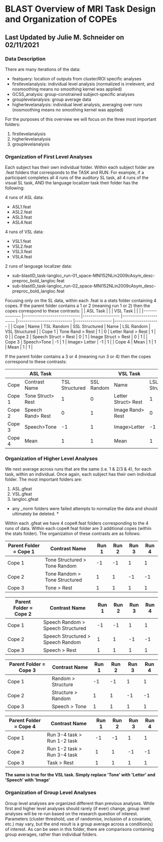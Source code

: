 # BLAST Overview of MRI Task Design and Organization of COPEs
## Last Updated by Julie M. Schneider on 02/11/2021

### Data Description
There are many iterations of the data:
- featquery: location of outputs from cluster/ROI specific analyses
- firstlevelanalysis: individual level analysis (normalized is irrelevent, and nosmoothing means no smoothing kernel was applied) 
- GCSS_analysis: group-constrained subject-specific analyses
- grouplevelanalysis: group average data
- higherlevelanalysis: individual level analysis, averaging over runs (nosmoothing means no smoothing kernel was applied)

For the purposes of this overview we will focus on the three most important folders:
1. firstlevelanalysis
2. higherlevelanalysis
3. grouplevelanalysis

### Organization of First Level Analyses
Each subject has their own individual folder. Within each subject folder are .feat folders that corresponds to the TASK and RUN. For example, if a participant completes all 4 runs of the auditory SL task, all 4 runs of the visual SL task, AND the language localizer task their folder has the following:

4 runs of ASL data:
- ASL1.feat
- ASL2.feat
- ASL3.feat
- ASL4.feat

4 runs of VSL data:
- VSL1.feat
- VSL2.feat
- VSL3.feat
- VSL4.feat

2 runs of language localizer data:
- sub-blastID_task-langloc_run-01_space-MNI152NLin2009cAsym_desc-preproc_bold_langloc.feat
- sub-blastID_task-langloc_run-02_space-MNI152NLin2009cAsym_desc-preproc_bold_langloc.feat

Focusing only on the SL data, within each .feat is a stats folder containing 4 copes. If the parent folder contains a 1 or 2 (meaning run 1 or 2) then the copes correspond to these contrasts:
|               	| ASL Task                    	|                   	|                       	| VSL Task                   	|                   	|                       	|
|---------------	|-----------------------------	|-------------------	|-----------------------	|----------------------------	|-------------------	|-----------------------	|
|     Cope      	|     Name                    	|     TSL Random    	|     SSL Structured    	|     Name                   	|     LSL Random    	|     VSL Structured    	|
|     Cope 1    	|     Tone Rand > Rest        	|          1        	|            0          	|     Letter Rand > Rest     	|          1        	|            0          	|
|     Cope 2    	|     Speech Struct > Rest    	|          0        	|            1          	|     Image Struct > Rest    	|          0        	|            1          	|
|     Cope 3    	|     Speech>Tone             	|         -1        	|            1          	|     Image> Letter          	|         -1        	|            1          	|
|     Cope 4    	|     Mean                    	|          1        	|            1          	|     Mean                   	|          1        	|            1          	|

If the parent folder contains a 3 or 4 (meaning run 3 or 4) then the copes correspond to these contrasts:

|               	| ASL Task                 	|                       	|                   	| VSL Task                   	|                       	|                   	|
|---------------	|--------------------------	|-----------------------	|-------------------	|----------------------------	|-----------------------	|-------------------	|
|     Cope      	|     Contrast Name        	|     TSL Structured    	|     SSL Random    	|     Name                   	|     LSL Structured    	|     VSL Random    	|
|     Cope 1    	|     Tone Struct> Rest    	|            1          	|          0        	|     Letter Struct> Rest    	|            1          	|          0        	|
|     Cope 2    	|     Speech Rand> Rest    	|            0          	|          1        	|     Image Rand> Rest       	|            0          	|          1        	|
|     Cope 3    	|     Speech>Tone          	|           -1          	|          1        	|     Image>Letter           	|           -1          	|          1        	|
|     Cope 4    	|     Mean                 	|            1          	|          1        	|     Mean                   	|            1          	|          1        	|

### Organization of Higher Level Analyses
We next average across runs that are the same (i.e. 1 & 2/3 & 4), for each task, within an individual. Once again, each subject has their own individual folder. The most important folders are:
1. ASL.gfeat
2. VSL.gfeat
3. langloc.gfeat
* any _norm folders were failed attempts to normalize the data and should ultimately be deleted. *

Within each .gfeat we have 4 cope#.feat folders corresponding to the 4 runs of data. Within each cope#.feat folder are 3 additional copes (within the stats folder). The organization of these contrasts are as follows:

| Parent Folder  = Cope 1 	|     Contrast Name                    	|     Run 1    	|     Run 2    	|     Run 3    	|     Run 4    	|
|-------------------------	|--------------------------------------	|--------------	|--------------	|--------------	|--------------	|
|     Cope 1              	|     Tone Structured > Tone Random    	|       -1     	|       -1     	|       1      	|       1      	|
|     Cope 2              	|     Tone Random > Tone Structured    	|       1      	|       1      	|       -1     	|       -1     	|
|     Cope 3              	|     Tone > Rest                      	|       1      	|       1      	|       1      	|       1      	|

| Parent Folder  = Cope 2 	|     Contrast Name                        	|     Run 1    	|     Run 2    	|     Run 3    	|     Run 4    	|
|-------------------------	|------------------------------------------	|--------------	|--------------	|--------------	|--------------	|
|     Cope 1              	|     Speech Random > Speech Structured    	|       -1     	|       -1     	|       1      	|       1      	|
|     Cope 2              	|     Speech Structured > Speech Random    	|       1      	|       1      	|       -1     	|       -1     	|
|     Cope 3              	|     Speech > Rest                        	|       1      	|       1      	|       1      	|       1      	|

| Parent Folder  = Cope 3 	|     Contrast Name         	|     Run 1    	|     Run 2    	|     Run 3    	|     Run 4    	|
|-------------------------	|---------------------------	|--------------	|--------------	|--------------	|--------------	|
|     Cope 1              	|     Random > Structure    	|       -1     	|       -1     	|       1      	|       1      	|
|     Cope 2              	|     Structure > Random    	|       1      	|       1      	|       -1     	|       -1     	|
|     Cope 3              	|     Speech > Tone         	|       1      	|       1      	|       1      	|       1      	|

| Parent Folder  = Cope 4 	|     Contrast Name                  	|     Run 1    	|     Run 2    	|     Run 3    	|     Run 4    	|
|-------------------------	|------------------------------------	|--------------	|--------------	|--------------	|--------------	|
|     Cope 1              	|     Run 3-4 task > Run 1-2 task    	|       -1     	|       -1     	|       1      	|       1      	|
|     Cope 2              	|     Run 1-2 task > Run 3-4 task    	|       1      	|       1      	|       -1     	|       -1     	|
|     Cope 3              	|     Task > Rest                    	|       1      	|       1      	|       1      	|       1      	|

**The same is true for the VSL task. Simply replace 'Tone' with 'Letter' and 'Speech' with 'Image'**

### Organization of Group Level Analyses
Group level analyses are organized different than previous analyses. While first and higher level analyses should rarely (if ever) change, group level analyses will be re-run based on the research question of interest. Parameters (cluster threshold, use of randomise, inclusion of a covariate, etc.) may vary, but the end result is a group average across a condition(s) of interest. As can be seen in this folder, there are comparisons containing group averages, rather than individual folders.
